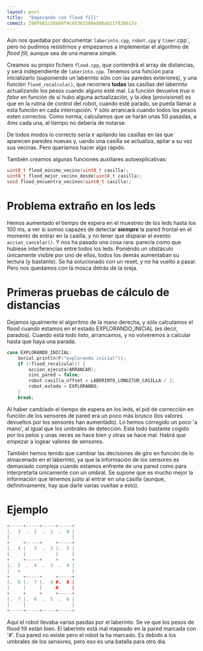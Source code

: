 ```yaml
---
layout: post
title:  "Empezando con flood fill"
commit: 290fb81c58b84f4c45301588e886ab11f83b617a
---
```


Aún nos quedaba por documentar `laberinto.cpp`, `robot.cpp` y `timer`.cpp`, pero no
pudimos resistirnos y empezamos a implementar el algoritmo de _flood fill_, aunque sea
de una manera simple.

Creamos su propio fichero `flood.cpp`, que contendrá el array de distancias, y será
independiente de `laberinto.cpp`. Tenemos una funcion para inicializarlo (suponiendo
un laberinto sólo con las paredes exteriores), y una función `flood_recalcula()`, que
recorrera **todas** las casillas del laberinto actualizando los pesos cuando alguno
esté mal. La función devuelve _true_ o _false_ en función de si hubo alguna actualización,
y la idea (_provisional_) es que en la rutina de control del robot, cuando esté parado,
se pueda llamar a esta función en cada interrupción. Y sólo arrancará cuando todos los
pesos esten correctos. Como norma, calculamos que se harán unas 50 pasadas, a 4ms cada
una, el tiempo no debería de notarse.

De todos modos lo correcto sería ir apilando las casillas en las que aparecen paredes nuevas y,
uando una casilla se actualiza, apilar a su vez sus vecinas. Pero queríamos hacer algo rápido.

También creamos algunas funciones auxiliares autoexplicativas:

```cpp
uint8_t flood_minimo_vecino(uint8_t casilla);
uint8_t flood_mejor_vecino_desde(uint8_t casilla);
void flood_encuentra_vecinos(uint8_t casilla);
```

# Problema extraño en los leds

Hemos aumentado el tiempo de espera en el muestreo de los leds hasta los 100 ms, a ver si
somos capazes de detectar **siempre** la pared frontal en el momento de entrar en la casilla,
y no tener que disparar el evento `accion_cancelar()`. Y
nos ha pasado una cosa rara: parecía como que hubiese interferencias entre todos los leds.
Poniéndo un obstáculo únicamente visible por uno de ellos, todos los demás aumentaban su
lectura (y bastante). Se ha solucionado con un reset, y no ha vuelto a pasar. Pero nos
quedamos con la mosca detrás de la oreja.


# Primeras pruebas de cálculo de distancias

Dejamos igualmente el algoritmo de la mano derecha, y sólo calculamos el flood cuando estamos
en el estado EXPLORANDO_INICIAL (es decir, parados). Cuando está todo listo, arrancamos, y
no volveremos a calcular hasta que haya una parada.

```cpp
case EXPLORANDO_INICIAL:
    Serial.println(F("explorando inicial"));
    if (!flood_recalcula()) {
        accion_ejecuta(ARRANCAR);
        sinc_pared = false;
        robot.casilla_offset = LABERINTO_LONGITUD_CASILLA / 2;
        robot.estado = EXPLORANDO;
    }
    break;
```

Al haber cambiado el tiempo de espera en los leds, el pid de corrección en función de los 
sensores de pared era un poco más brusco (los valores devueltos por los sensores han aumentado).
Lo hemos corregido un poco 'a mano', al igual que los umbrales de detección. Está todo bastante
cogido por los pelos y unas veces se hace bien y otras se hace mal. Habrá que empezar a logear
valores de sensores. 

También hemos tenido que cambiar las decisiones de giro en función de lo
almacenado en el laberinto, ya que la información de los sensores es demasiado compleja cuando
estamos enfrente de una pared como para interpretarla únicamente con un umbral. Se supone
que es mucho mejor la información que tenemos justo al entrar en una casilla (aunque, definitivamente,
hay que darle varias vueltas a esto).


# Ejemplo

```cpp
+-----+-----+-----+-----+
|.  3  .  2  .  1  .  0 | 
|                       |     
+     +-----+     +-----+
|.  4 |   3  .  2 |.  5 | 
|     |           |     |     
+     +-----+     +     +
|.  5  .  4  .  3  .  4 | 
|   >                   |     
+     +-----+     +-----+
|.  6 |.  7 |.  4 #.  0 | 
|     |     |     #     |     
+     +     +     +-----+
|.  7 |.  6  .  5  .  6 | 
|     |                 |     
+-----+-----+-----+-----+
```

Aquí el robot llevaba varias pasdas por el laberinto. Se ve que los pesos de flood fill están
bien. El laberinto está mal mapeado en la pared marcada con '#'. Esa pared no existe pero el robot
la ha marcado. Es debido a los umbrales de los sensores, pero eso es una batalla para otro día.
